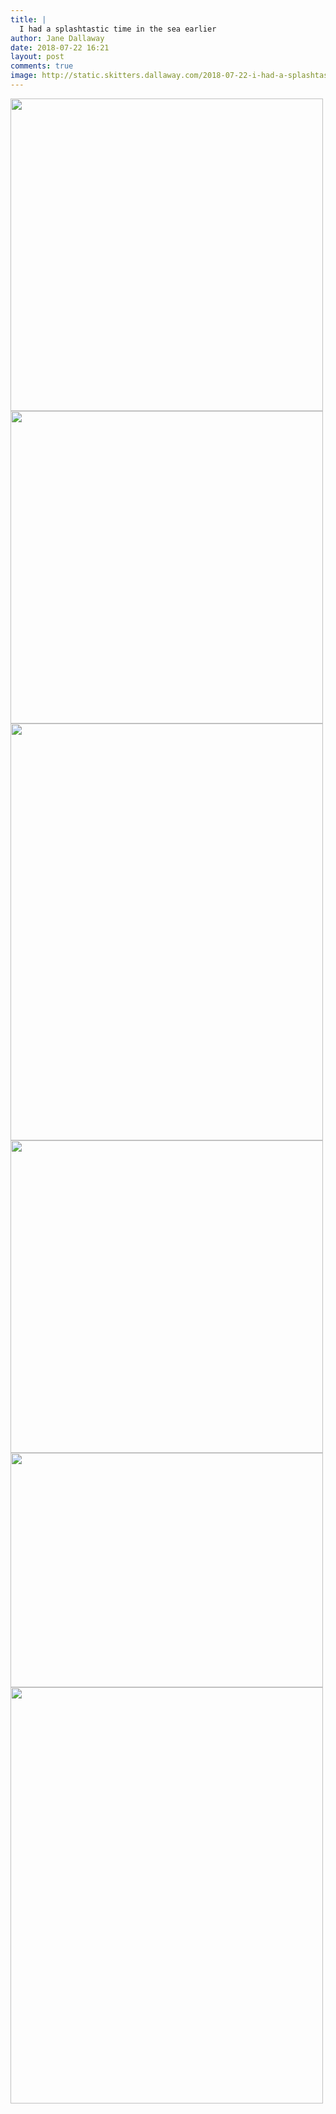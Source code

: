 ```yaml
---
title: |
  I had a splashtastic time in the sea earlier
author: Jane Dallaway
date: 2018-07-22 16:21
layout: post
comments: true
image: http://static.skitters.dallaway.com/2018-07-22-i-had-a-splashtastic-time-in-the-sea-earlier-thumb-1-IMG_5084.jpg
---
```


<div>
        <a href="http://static.skitters.dallaway.com/2018-07-22-i-had-a-splashtastic-time-in-the-sea-earlier-fullsize-1-IMG_5084.jpg">
          <img src="http://static.skitters.dallaway.com/2018-07-22-i-had-a-splashtastic-time-in-the-sea-earlier-thumb-1-IMG_5084.jpg" width="500" height="500"/>
        </a>
      </div><div>
        <a href="http://static.skitters.dallaway.com/2018-07-22-i-had-a-splashtastic-time-in-the-sea-earlier-fullsize-2-IMG_5081.jpg">
          <img src="http://static.skitters.dallaway.com/2018-07-22-i-had-a-splashtastic-time-in-the-sea-earlier-thumb-2-IMG_5081.jpg" width="500" height="500"/>
        </a>
      </div><div>
        <a href="http://static.skitters.dallaway.com/2018-07-22-i-had-a-splashtastic-time-in-the-sea-earlier-fullsize-3-IMG_5078.jpg">
          <img src="http://static.skitters.dallaway.com/2018-07-22-i-had-a-splashtastic-time-in-the-sea-earlier-thumb-3-IMG_5078.jpg" width="500" height="667"/>
        </a>
      </div><div>
        <a href="http://static.skitters.dallaway.com/2018-07-22-i-had-a-splashtastic-time-in-the-sea-earlier-fullsize-4-IMG_5083.jpg">
          <img src="http://static.skitters.dallaway.com/2018-07-22-i-had-a-splashtastic-time-in-the-sea-earlier-thumb-4-IMG_5083.jpg" width="500" height="500"/>
        </a>
      </div><div>
        <a href="http://static.skitters.dallaway.com/2018-07-22-i-had-a-splashtastic-time-in-the-sea-earlier-fullsize-5-IMG_5082.jpg">
          <img src="http://static.skitters.dallaway.com/2018-07-22-i-had-a-splashtastic-time-in-the-sea-earlier-thumb-5-IMG_5082.jpg" width="500" height="375"/>
        </a>
      </div><div>
        <a href="http://static.skitters.dallaway.com/2018-07-22-i-had-a-splashtastic-time-in-the-sea-earlier-fullsize-6-IMG_5080.jpg">
          <img src="http://static.skitters.dallaway.com/2018-07-22-i-had-a-splashtastic-time-in-the-sea-earlier-thumb-6-IMG_5080.jpg" width="500" height="666"/>
        </a>
      </div>

       
      
